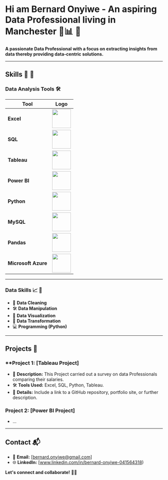 # **Hi am Bernard Onyiwe - An aspiring Data Professional living in Manchester** 🎯📊  :open_hands:
**A passionate Data Professional  with a focus on extracting insights from data thereby providing data-centric solutions.**  

---

## **Skills** 🚀  :wave:

### **Data Analysis Tools** 🛠️    
| Tool              | Logo                                                                                              |
|-------------------|---------------------------------------------------------------------------------------------------|
| **Excel**         | <img src="https://cdn-icons-png.flaticon.com/512/732/732220.png" width="60">                     |
| **SQL**           | <img src="https://upload.wikimedia.org/wikipedia/commons/8/87/Sql_data_base_with_logo.png" width="60">         |
| **Tableau**       | <img src="https://upload.wikimedia.org/wikipedia/commons/4/4b/Tableau_Logo.png" width="60">                    |
| **Power BI**      | <img src="https://upload.wikimedia.org/wikipedia/commons/c/c9/Power_bi_logo_black.svg" width="60">            |
| **Python**        | <img src="https://upload.wikimedia.org/wikipedia/commons/c/c3/Python-logo-notext.svg" width="60">             |
| **MySQL**         | <img src="https://upload.wikimedia.org/wikipedia/commons/0/0a/MySQL_textlogo.svg" width="60">                 |
| **Pandas**        | <img src="https://upload.wikimedia.org/wikipedia/commons/2/22/Pandas_mark.svg" width="60">                     |
| **Microsoft Azure**| <img src="https://upload.wikimedia.org/wikipedia/commons/a/a8/Microsoft_Azure_Logo.svg" width="60">          |

---

### **Data Skills** 📈  :wave:
- 🧹 **Data Cleaning**  
- 🛠️ **Data Manipulation**  
- 🎨 **Data Visualization**  
- 🔄 **Data Transformation**  
- 💻 **Programming (Python)**  

---

## **Projects** 💼  

### **Project 1: [Tableau Project]
- 📝 **Description:** This Project carried out a survey on data Professionals comparing their salaries.  
- 🛠️ **Tools Used:** Excel, SQL, Python, Tableau.  
- 🔗 **Details:** Include a link to a GitHub repository, portfolio site, or further description.  

### **Project 2: [Power BI Project]**  
- ...

---

## **Contact** 📬  
- 📧 **Email:** [bernard.onyiwe@gmail.com]  
- 🌐 **LinkedIn:** [www.linkedin.com/in/bernard-onyiwe-041564318)  

**Let's connect and collaborate!** 🤝✨

